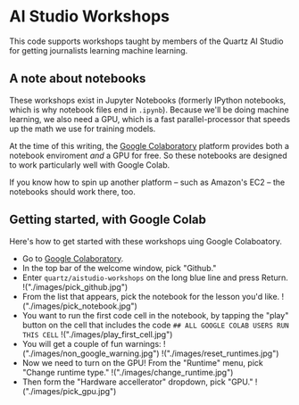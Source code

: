 # AI Studio Workshops

This code supports workshops taught by members of the Quartz AI Studio for getting journalists learning machine learning.

## A note about notebooks

These workshops exist in Jupyter Notebooks (formerly IPython notebooks, which is why notebook files end in `.ipynb`). Because we'll be doing machine learning, we also need a GPU, which is a fast parallel-processor that speeds up the math we use for training models. 

At the time of this writing, the [Google Colaboratory](https://colab.research.google.com) platform provides both a notebook enviroment _and_ a GPU for free. So these notebooks are designed to work particularly well with Google Colab.

If you know how to spin up another platform – such as Amazon's EC2 – the notebooks should work there, too.

## Getting started, with Google Colab

Here's how to get started with these workshops uing Google Colaboatory.

- Go to [Google Colaboratory](https://colab.research.google.com).
- In the top bar of the welcome window, pick "Github."
- Enter `quartz/aistudio-workshops` on the long blue line and press Return.
!("./images/pick_github.jpg")
- From the list that appears, pick the notebook for the lesson you'd like.
!("./images/pick_notebook.jpg")
- You want to run the first code cell in the notebook, by tapping the "play" button on the cell that includes the code `## ALL GOOGLE COLAB USERS RUN THIS CELL`
!("./images/play_first_cell.jpg")
- You will get a couple of fun warnings:
!("./images/non_google_warning.jpg")
!("./images/reset_runtimes.jpg")
- Now we need to turn on the GPU! From the "Runtime" menu, pick "Change runtime type."
!("./images/change_runtime.jpg")
- Then form the "Hardware accellerator" dropdown, pick "GPU."
!("./images/pick_gpu.jpg")

